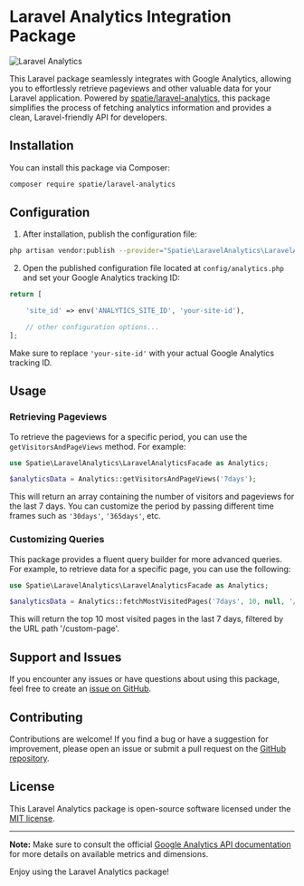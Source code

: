 # Laravel Analytics Integration Package

![Laravel Analytics](https://img.shields.io/badge/Laravel-Analytics-blue)

This Laravel package seamlessly integrates with Google Analytics, allowing you to effortlessly retrieve pageviews and other valuable data for your Laravel application. Powered by [spatie/laravel-analytics](https://github.com/spatie/laravel-analytics), this package simplifies the process of fetching analytics information and provides a clean, Laravel-friendly API for developers.

## Installation

You can install this package via Composer:

```bash
composer require spatie/laravel-analytics
```

## Configuration

1. After installation, publish the configuration file:

```bash
php artisan vendor:publish --provider="Spatie\LaravelAnalytics\LaravelAnalyticsServiceProvider" --tag="config"
```

2. Open the published configuration file located at `config/analytics.php` and set your Google Analytics tracking ID:

```php
return [

    'site_id' => env('ANALYTICS_SITE_ID', 'your-site-id'),

    // other configuration options...
];
```

Make sure to replace `'your-site-id'` with your actual Google Analytics tracking ID.

## Usage

### Retrieving Pageviews

To retrieve the pageviews for a specific period, you can use the `getVisitorsAndPageViews` method. For example:

```php
use Spatie\LaravelAnalytics\LaravelAnalyticsFacade as Analytics;

$analyticsData = Analytics::getVisitorsAndPageViews('7days');
```

This will return an array containing the number of visitors and pageviews for the last 7 days. You can customize the period by passing different time frames such as `'30days'`, `'365days'`, etc.

### Customizing Queries

This package provides a fluent query builder for more advanced queries. For example, to retrieve data for a specific page, you can use the following:

```php
use Spatie\LaravelAnalytics\LaravelAnalyticsFacade as Analytics;

$analyticsData = Analytics::fetchMostVisitedPages('7days', 10, null, '/custom-page');
```

This will return the top 10 most visited pages in the last 7 days, filtered by the URL path '/custom-page'.

## Support and Issues

If you encounter any issues or have questions about using this package, feel free to create an [issue on GitHub](https://github.com/spatie/laravel-analytics/issues).

## Contributing

Contributions are welcome! If you find a bug or have a suggestion for improvement, please open an issue or submit a pull request on the [GitHub repository](https://github.com/spatie/laravel-analytics).

## License

This Laravel Analytics package is open-source software licensed under the [MIT license](LICENSE.md).

---

**Note:** Make sure to consult the official [Google Analytics API documentation](https://developers.google.com/analytics/devguides/reporting/core/v4) for more details on available metrics and dimensions.

Enjoy using the Laravel Analytics package!
